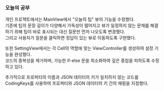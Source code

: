 ### 오늘의 공부

개인 프로젝트에서는 MainView에서 "오늘의 팁" 뷰의 기능을 수정했다.<br>
기존에 팁의 문장 길이가 다양해서 가독성이 떨어지고 뷰가 일정하지 않는 문제를 해결하기
위해 팁이 바로 표시되는 대신 질문만 먼저 나오도록 변경했다.<br>
그리고 사용자가 질문을 클릭하면 정답이 있는 뷰로 이동하도록 구현했다.<br>

또한 SettingView에서는 각 Cell의 역할에 맞는 ViewController를 생성하여 설정
기능을 완성했다.<br>
코드의 중복성을 제거하며, 가능한 if-else 문을 최소화하여 깊은 중첩을 피하도록 수정하고
있다.<br>

추가적으로 프로퍼티의 이름과 JSON 데이터의 키가 일치하지 않는 코드를 CodingKeys를
사용하여 프로퍼티와 JSON 데이터의 키 간의 매핑을 지정했다.<br>
